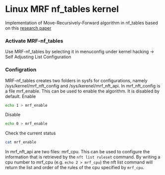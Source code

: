 # Linux MRF nf_tables kernel

Implementation of Move-Recursively-Forward algorithm in nf_tables based on this [research paper](https://arxiv.org/pdf/2109.15090.pdf)

### Activate MRF-nf_tables
Use MRF-nf_tables by selecting it in menuconfig under kernel hacking -> Self Adjusting List Configuration

### Configration
MRF-nf_tables creates two folders in sysfs for configurations, namely /sys/kernel/mrf_nft_config and /sys/kerenel/mrf_nft_api.
In mrf_nft_config is a file mrf_enable. This can be used to enable the algorithm. It is disabled by default.
Enable
``` bash 
echo 1 > mrf_enable
```
Disable
``` bash
echo 0 > mrf_enable
```
Check the current status
``` bash
cat mrf_enable
```

In mrf_nft_api are two files: mrf_cpu. This can be used to configure the information that is retrieved by the `nft list ruleset` command.
By writing a cpu number to mrf_cpu (e.g. `echo 2 > mrf_cpu`) the nft list command will return the list and order of the rules of the cpu specified by `mrf_cpu`.

